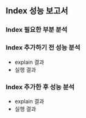 ## Index 성능 보고서

### Index 필요한 부분 분석

### Index 추가하기 전 성능 분석
- explain 결과
- 실행 결과


### Index 추가한 후 성능 분석
- explain 결과
- 실행 결과

